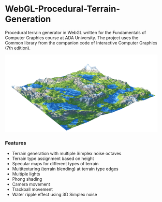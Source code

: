 # WebGL-Procedural-Terrain-Generation
Procedural terrain generator in WebGL written for the Fundamentals of Computer Graphics course at ADA University. The project uses the Common library from the companion code of Interactive Computer Graphics (7th edition).

![image](image.png)

### Features
- Terrain generation with multiple Simplex noise octaves
- Terrain type assignment based on height
- Specular maps for different types of terrain
- Multitexturing (terrain blending) at terrain type edges
- Multiple lights
- Phong shading
- Camera movement
- Trackball movement
- Water ripple effect using 3D Simplex noise

